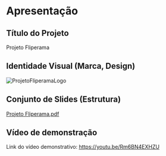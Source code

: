 # Apresentação

## Título do Projeto

Projeto Fliperama

## Identidade Visual (Marca, Design)

![ProjetoFliperamaLogo](https://github.com/ICEI-PUC-Minas-PMV-SI/pmv-si-2023-2-pe5-t4-t5-grp06/assets/127222225/c4500f3b-6716-4458-b0f9-a409729c98fb)

## Conjunto de Slides (Estrutura)

[Projeto Fliperama.pdf](https://github.com/ICEI-PUC-Minas-PMV-SI/pmv-si-2023-2-pe5-t4-t5-grp06/files/13698462/Projeto.Fliperama.pdf)

## Vídeo de demonstração

Link do vídeo demonstrativo: https://youtu.be/Rm6BN4EXHZU
